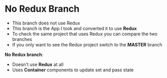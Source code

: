 # No Redux Branch

  - This branch does not use Redux
  - This branch is the App I took and converted it to use **Redux**
  - To check the same project that uses Redux you can compare the two branches
  - If you only want to see the Redux project switch to the **MASTER** branch


**No Redux branch**:
  - Doesn't use **Redux** at all
  - Uses **Container** components to update set and pass state
  

